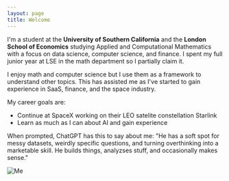 ```yaml
---
layout: page
title: Welcome
---
```


I'm a student at the **University of Southern California** and the **London School of Economics** studying Applied and Computational Mathematics with a focus on data science, computer science, and finance. I spent my full junior year at LSE in the math department so I partially claim it.

I enjoy math and computer science but I use them as a framework to understand other topics. This has assisted me as I've started to gain experience in SaaS, finance, and the space industry.

My career goals are:
- Continue at SpaceX working on their LEO satelite constellation Starlink 
- Learn as much as I can about AI and gain experience

When prompted, ChatGPT has this to say about me: "He has a soft spot for messy datasets, weirdly specific questions, and turning overthinking into a marketable skill. He builds things, analyzses stuff, and occasionally makes sense."

![Me](home.png)